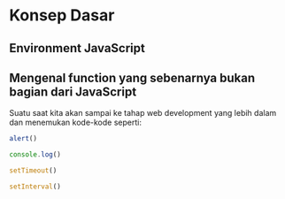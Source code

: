 # Konsep Dasar

## Environment JavaScript

## Mengenal function yang sebenarnya bukan bagian dari JavaScript

Suatu saat kita akan sampai ke tahap web development yang lebih dalam dan menemukan kode-kode seperti:

```javascript
alert()

console.log()

setTimeout()

setInterval()

```
